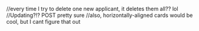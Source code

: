 //every time I try to delete one new applicant, it deletes them all?? lol
//Updating?!? POST pretty sure
//also, horizontally-aligned cards would be cool, but I cant figure that out
